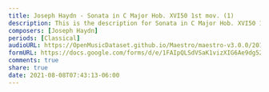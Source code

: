 ```yaml
---
title: Joseph Haydn - Sonata in C Major Hob. XVI50 1st mov. (1)
description: This is the description for Sonata in C Major Hob. XVI50 1st mov. by Joseph Haydn
composers: [Joseph Haydn]
periods: [Classical]
audioURL: https://OpenMusicDataset.github.io/Maestro/maestro-v3.0.0/2013/ORIG-MIDI_01_7_6_13_Group__MID--AUDIO_04_R1_2013_wav--2.midi
formURL: https://docs.google.com/forms/d/e/1FAIpQLSdVSaK1vizXIG6Ae9dg52VMSFV06bUTmLtjZvFQDfOek6pqUg/viewform
comments: true
share: true
date: 2021-08-08T07:43:13-06:00
---
```

